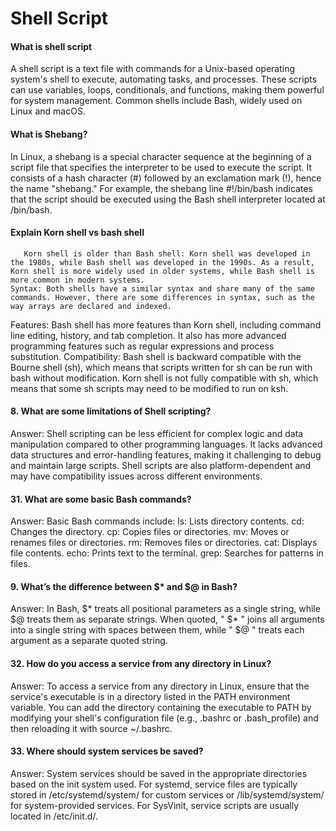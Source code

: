  # Shell Script

#### What is shell script
A shell script is a text file with commands for a Unix-based operating system's shell to execute, automating tasks, and processes. These scripts can use variables, loops, conditionals, and functions, making them powerful for system management. Common shells include Bash, widely used on Linux and macOS.

#### What is Shebang?
In Linux, a shebang is a special character sequence at the beginning of a script file that specifies the interpreter to be used to execute the script. It consists of a hash character (#) followed by an exclamation mark (!), hence the name "shebang."
For example, the shebang line #!/bin/bash indicates that the script should be executed using the Bash shell interpreter located at /bin/bash.


#### Explain Korn shell vs bash shell
       Korn shell is older than Bash shell: Korn shell was developed in the 1980s, while Bash shell was developed in the 1990s. As a result, Korn shell is more widely used in older systems, while Bash shell is more common in modern systems.
    Syntax: Both shells have a similar syntax and share many of the same commands. However, there are some differences in syntax, such as the way arrays are declared and indexed.
Features: Bash shell has more features than Korn shell, including command line editing, history, and tab completion. It also has more advanced programming features such as regular expressions and process substitution.
   Compatibility: Bash shell is backward compatible with the Bourne shell (sh), which means that scripts written for sh can be run with bash without modification. Korn shell is not fully compatible with sh, which means that some sh scripts may need to be modified to run on ksh.


#### 8. What are some limitations of Shell scripting?
Answer: Shell scripting can be less efficient for complex logic and data manipulation compared to other programming languages. It lacks advanced data structures and error-handling features, making it challenging to debug and maintain large scripts. Shell scripts are also platform-dependent and may have compatibility issues across different environments.
#### 31. What are some basic Bash commands?
Answer: Basic Bash commands include:
ls: Lists directory contents.
cd: Changes the directory.
cp: Copies files or directories.
mv: Moves or renames files or directories.
rm: Removes files or directories.
cat: Displays file contents.
echo: Prints text to the terminal.
grep: Searches for patterns in files.
#### 9. What’s the difference between $* and $@ in Bash?
Answer: In Bash, $* treats all positional parameters as a single string, while $@ treats them as separate strings. When quoted, " $* " joins all arguments into a single string with spaces between them, while " $@ " treats each argument as a separate quoted string.
#### 32. How do you access a service from any directory in Linux?
Answer: To access a service from any directory in Linux, ensure that the service's executable is in a directory listed in the PATH environment variable. You can add the directory containing the executable to PATH by modifying your shell's configuration file (e.g., .bashrc or .bash_profile) and then reloading it with source ~/.bashrc.
#### 33. Where should system services be saved?
Answer: System services should be saved in the appropriate directories based on the init system used. For systemd, service files are typically stored in /etc/systemd/system/ for custom services or /lib/systemd/system/ for system-provided services. For SysVinit, service scripts are usually located in /etc/init.d/.



